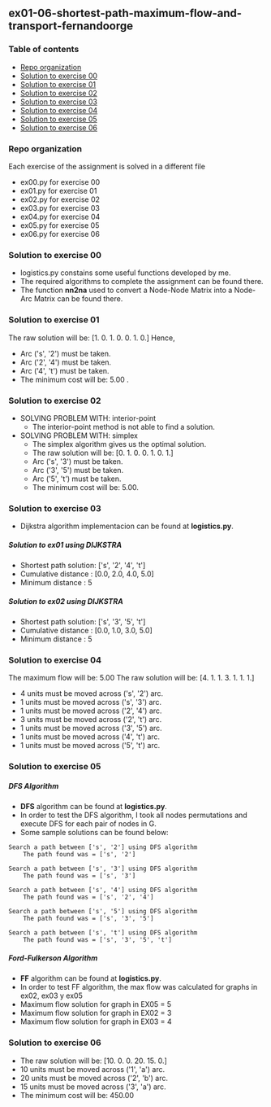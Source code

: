 ## ex01-06-shortest-path-maximum-flow-and-transport-fernandoorge

### Table of contents
* [Repo organization](#repo-organization)
* [Solution to exercise 00](#solution-to-exercise-00)
* [Solution to exercise 01](#solution-to-exercise-01)
* [Solution to exercise 02](#solution-to-exercise-02)
* [Solution to exercise 03](#solution-to-exercise-03)
* [Solution to exercise 04](#solution-to-exercise-04)
* [Solution to exercise 05](#solution-to-exercise-05)
* [Solution to exercise 06](#solution-to-exercise-06)

### Repo organization

Each exercise of the assignment is solved in a different file
* ex00.py for exercise 00
* ex01.py for exercise 01
* ex02.py for exercise 02
* ex03.py for exercise 03 
* ex04.py for exercise 04 
* ex05.py for exercise 05
* ex06.py for exercise 06

### Solution to exercise 00
* logistics.py constains some useful functions developed by me. 
* The required algorithms to complete the assignment can be found there.
* The function **nn2na** used to convert a Node-Node Matrix into a Node-Arc Matrix can be found there.

### Solution to exercise 01

The raw solution will be: [1. 0. 1. 0. 0. 1. 0.]
Hence, 
* Arc ('s', '2') must be taken.
* Arc ('2', '4') must be taken.
* Arc ('4', 't') must be taken.
* The minimum cost will be: 5.00 .

### Solution to exercise 02

* SOLVING PROBLEM WITH: interior-point
  * The interior-point method is not able to find a solution.
* SOLVING PROBLEM WITH: simplex
  * The simplex algorithm gives us the optimal solution.
  * The raw solution will be: [0. 1. 0. 0. 1. 0. 1.]
  * Arc ('s', '3') must be taken.
  * Arc ('3', '5') must be taken.
  * Arc ('5', 't') must be taken.
  * The minimum cost will be: 5.00. 

### Solution to exercise 03

* Dijkstra algorithm implementacion can be found at **logistics.py**.

##### Solution to ex01 using DIJKSTRA

* Shortest path solution: ['s', '2', '4', 't']
* Cumulative distance   : [0.0, 2.0, 4.0, 5.0]
* Minimum distance      : 5

##### Solution to ex02 using DIJKSTRA

* Shortest path solution: ['s', '3', '5', 't']
* Cumulative distance   : [0.0, 1.0, 3.0, 5.0]
* Minimum distance      : 5


### Solution to exercise 04

The maximum flow will be: 5.00 
The raw solution will be: [4. 1. 1. 3. 1. 1. 1.]
* 4 units must be moved across ('s', '2') arc.
* 1 units must be moved across ('s', '3') arc.
* 1 units must be moved across ('2', '4') arc.
* 3 units must be moved across ('2', 't') arc.
* 1 units must be moved across ('3', '5') arc.
* 1 units must be moved across ('4', 't') arc.
* 1 units must be moved across ('5', 't') arc.

### Solution to exercise 05

##### DFS Algorithm
* **DFS** algorithm can be found at **logistics.py**.
* In order to test the DFS algorithm, I took all nodes permutations and execute DFS for each pair of nodes in G. 
* Some sample solutions can be found below:
```
Search a path between ['s', '2'] using DFS algorithm
    The path found was = ['s', '2']

Search a path between ['s', '3'] using DFS algorithm
    The path found was = ['s', '3']

Search a path between ['s', '4'] using DFS algorithm
    The path found was = ['s', '2', '4']

Search a path between ['s', '5'] using DFS algorithm
    The path found was = ['s', '3', '5']

Search a path between ['s', 't'] using DFS algorithm
    The path found was = ['s', '3', '5', 't']
```

##### Ford-Fulkerson Algorithm

* **FF** algorithm can be found at **logistics.py**.
* In order to test FF algorithm, the max flow was calculated for graphs in ex02, ex03 y ex05
* Maximum flow solution for graph in EX05 = 5
* Maximum flow solution for graph in EX02 = 3
* Maximum flow solution for graph in EX03 = 4

### Solution to exercise 06

* The raw solution will be: [10.  0.  0. 20. 15.  0.]
* 10 units must be moved across ('1', 'a') arc.
* 20 units must be moved across ('2', 'b') arc.
* 15 units must be moved across ('3', 'a') arc.
* The minimum cost will be: 450.00
